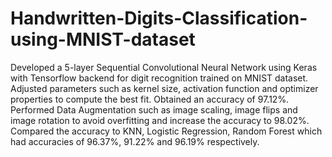 # Handwritten-Digits-Classification-using-MNIST-dataset
Developed a 5-layer Sequential Convolutional Neural Network using Keras with Tensorflow backend for digit recognition trained on MNIST dataset. Adjusted parameters such as kernel size, activation function and optimizer properties to compute the best fit. Obtained an accuracy of 97.12%. Performed Data Augmentation such as image scaling, image flips and image rotation to avoid overfitting and increase the accuracy to 98.02%. Compared the accuracy to KNN, Logistic Regression, Random Forest which had accuracies of 96.37%, 91.22% and 96.19% respectively.
